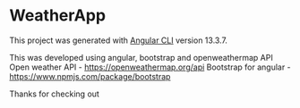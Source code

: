 # WeatherApp

This project was generated with [Angular CLI](https://github.com/angular/angular-cli) version 13.3.7.

This was developed using angular, bootstrap and openweathermap API
Open weather API  - https://openweathermap.org/api
Bootstrap for angular - https://www.npmjs.com/package/bootstrap

Thanks for checking out



